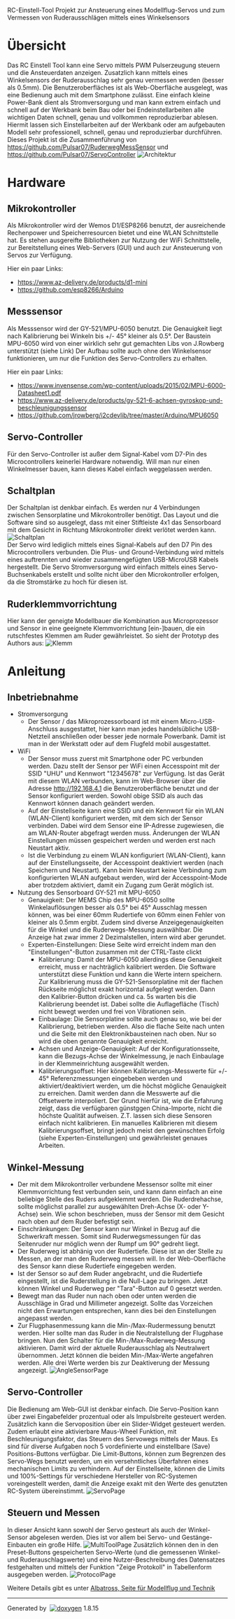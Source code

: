 
<div class="PageDoc">

<div class="header">

<div class="headertitle">

<div class="title">

RC-Einstell-Tool Projekt zur Ansteuerung eines Modellflug-Servos und zum
Vermessen von Ruderausschlägen mittels eines Winkelsensors

</div>

</div>

</div>

<div class="contents">

<div class="textblock">

# <span id="intro_sec_de" class="anchor"></span> Übersicht

Das RC Einstell Tool kann eine Servo mittels PWM Pulserzeugung steuern
und die Ansteuerdaten anzeigen. Zusatzlich kann mittels eines
Winkelsensors der Ruderausschlag sehr genau vermessen werden (besser als
0.5mm). Die Benutzeroberfläches ist als Web-Oberfläche ausgelegt, was
eine Bedienung auch mit dem Smartphone zulässt. Eine einfach kleine
Power-Bank dient als Stromversorgung und man kann extrem einfach und
schnell auf der Werkbank beim Bau oder bei Endeinstellarbeiten alle
wichtigen Daten schnell, genau und vollkommen reproduzierbar ablesen.
Hiermit lassen sich Einstellarbeiten auf der Werkbank oder am
aufgebauten Modell sehr professionell, schnell, genau und reproduzierbar
durchführen. Dieses Projekt ist die Zusammenführung von
<https://github.com/Pulsar07/RuderwegMessSensor> und
<https://github.com/Pulsar07/ServoController>
![Architektur](https://raw.githubusercontent.com/Pulsar07/RcSetupTool/master/doc/img/RCST_Architecture.png)

# <span id="hardware_sec_de" class="anchor"></span> Hardware

## <span id="hardware_subsec_de_mk" class="anchor"></span> Mikrokontroller

Als Mikrokontroller wird der Wemos D1/ESP8266 benutzt, der ausreichende
Rechenpower und Speicherresourcen bietet und eine WLAN Schnittstelle
hat. Es stehen ausgereifte Bibliotheken zur Nutzung der WiFi
Schnittstelle, zur Bereitstellung eines Web-Servers (GUI) und auch zur
Ansteuerung von Servos zur Verfügung.

Hier ein paar Links:

  - <https://www.az-delivery.de/products/d1-mini>
  - <https://github.com/esp8266/Arduino>

## <span id="hardware_subsec_de_ms" class="anchor"></span> Messsensor

Als Messsensor wird der GY-521/MPU-6050 benutzt. Die Genauigkeit liegt
nach Kalibrierung bei Winkeln bis +/- 45° kleiner als 0.5°. Der Baustein
MPU-6050 wird von einer wirklich sehr gut gemachten Libs von J.Rowberg
unterstützt (siehe Link) Der Aufbau sollte auch ohne den Winkelsensor
funktionieren, um nur die Funktion des Servo-Controllers zu erhalten.

Hier ein paar
    Links:

  - <https://www.invensense.com/wp-content/uploads/2015/02/MPU-6000-Datasheet1.pdf>
  - <https://www.az-delivery.de/products/gy-521-6-achsen-gyroskop-und-beschleunigungssensor>
  - <https://github.com/jrowberg/i2cdevlib/tree/master/Arduino/MPU6050>

## <span id="hardware_subsec_de_sc" class="anchor"></span> Servo-Controller

Für den Servo-Controller ist außer dem Signal-Kabel vom D7-Pin des
Microcontrollers keinerlei Hardware notwendig. Will man nur einen
Winkelmesser bauen, kann dieses Kabel einfach weggelassen werden.

## <span id="hardware_subsec_de_sp" class="anchor"></span> Schaltplan

Der Schaltplan ist denkbar einfach. Es werden nur 4 Verbindungen
zwischen Sensorplatine und Mikrokontroller benötigt. Das Layout und die
Software sind so ausgelegt, dass mit einer Stiftleiste 4x1 das
Sensorboard mit dem Gesicht in Richtung Mikrokontroller direkt verlötet
werden kann.
![Schaltplan](https://raw.githubusercontent.com/Pulsar07/RcSetupTool/master/doc/img/RCST_CircuitDiagram.png)  
Der Servo wird lediglich mittels eines Signal-Kabels auf den D7 Pin des
Microcontrollers verbunden. Die Plus- und Ground-Verbindung wird mittels
eines auftrennten und wieder zusammengefügten USB-MicroUSB Kabels
hergestellt. Die Servo Stromversorgung wird einfach mittels eines
Servo-Buchsenkabels erstellt und sollte nicht über den Microkontroller
erfolgen, da die Stromstärke zu hoch für diesen
ist.

## <span id="hardware_subsec_de_kv" class="anchor"></span> Ruderklemmvorrichtung

Hier kann der geneigte Modellbauer die Kombination aus Microprozessor
und Sensor in eine geeignete Klemmvorrichtung \[ein-\]bauen, die ein
rutschfestes Klemmen am Ruder gewährleistet. So sieht der Prototyp des
Authors aus:
![Klemm](https://raw.githubusercontent.com/Pulsar07/RcSetupTool/master/doc/img/RCST_InOperation.jpg)

# <span id="hmi_sec_de" class="anchor"></span> Anleitung

## <span id="hmi_subsec_de_ib" class="anchor"></span> Inbetriebnahme

  - Stromversorgung
      - Der Sensor / das Mikroprozessorboard ist mit einem
        Micro-USB-Anschluss ausgestattet, hier kann man jedes
        handelsübliche USB-Netzteil anschließen oder besser jede
        normale Powerbank. Damit ist man in der Werkstatt oder auf dem
        Flugfeld mobil ausgestattet.
  - WiFi
      - Der Sensor muss zuerst mit Smartphone oder PC verbunden werden.
        Dazu stellt der Sensor per WiFi einen Accesspoint mit der SSID
        "UHU" und Kennwort "12345678" zur Verfügung. Ist das Gerät mit
        diesem WLAN verbunden, kann im Web-Browser über die Adresse
        <http://192.168.4.1> die Benutzeroberfläche benutzt und der
        Sensor konfiguriert werden. Sowohl obige SSID als auch das
        Kennwort können danach geändert werden.
      - Auf der Einstellseite kann eine SSID und ein Kennwort für ein
        WLAN (WLAN-Client) konfiguriert werden, mit dem sich der Sensor
        verbinden. Dabei wird dem Sensor eine IP-Adresse zugewiesen, die
        am WLAN-Router abgefragt werden muss. Änderungen der WLAN
        Einstellungen müssen gespeichert werden und werden erst nach
        Neustart aktiv.
      - Ist die Verbindung zu einem WLAN konfiguriert (WLAN-Client),
        kann auf der Einstellungsseite, der Accesspoint deaktiviert
        werden (nach Speichern und Neustart). Kann beim Neustart keine
        Verbindung zum konfigurierten WLAN aufgebaut werden, wird der
        Accesspoint-Mode aber trotzdem aktiviert, damit ein Zugang zum
        Gerät möglich ist.
  - Nutzung des Sensorboard GY-521 mit MPU-6050
      - Genauigkeit: Der MEMS Chip des MPU-6050 sollte Winkelauflösungen
        besser als 0.5° bei 45° Ausschlag messen können, was bei einer
        60mm Rudertiefe von 60mm einen Fehler von kleiner als 0.5mm
        ergibt. Zudem sind diverse Anzeigegenauigkeiten für die Winkel
        und die Ruderwegs-Messung auswählbar. Die Anzeige hat zwar immer
        2 Dezimalstellen, intern wird aber gerundet.
      - Experten-Einstellungen: Diese Seite wird erreicht indem man den
        "Einstellungen"-Button zusammen mit der CTRL-Taste clickt
          - Kalibrierung: Damit der MPU-6050 allerdings diese
            Genauigkeit erreicht, muss er nachträglich kalibriert
            werden. Die Software unterstützt diese Funktion und kann die
            Werte intern speichern. Zur Kalibrierung muss die
            GY-521-Sensorplatine mit der flachen Rückseite möglichst
            exakt horizontal aufgelegt werden. Dann den Kalibrier-Button
            drücken und ca. 5s warten bis die Kalibrierung beendet ist.
            Dabei sollte die Auflagefläche (Tisch) nicht bewegt werden
            und frei von Vibrationen sein.
          - Einbaulage: Die Sensorplatine sollte auch genau so, wie bei
            der Kalibrierung, betrieben werden. Also die flache Seite
            nach unten und die Seite mit den Elektronikbausteinen nach
            oben. Nur so wird die oben genannte Genauigkeit erreicht.
          - Achsen und Anzeige-Genauigkeit: Auf der Konfigurationsseite,
            kann die Bezugs-Achse der Winkelmessung, je nach Einbaulage
            in der Klemmeinrichtung ausgewählt werden.
          - Kalibrierungsoffset: Hier können Kalibrierungs-Messwerte für
            +/- 45° Referenzmessungen eingebeben werden und
            aktiviert/deaktiviert werden, um die höchst mögliche
            Genauigkeit zu erreichen. Damit werden dann die Messwerte
            auf die Offsetwerte interpoliert. Der Grund hierfür ist, wie
            die Erfahrung zeigt, dass die verfügbaren günstggen
            China-Importe, nicht die höchste Qualität aufweisen. Z.T.
            lassen sich diese Sensoren einfach nicht kalibrieren. Ein
            manuelles Kalibrieren mit diesem Kalibrierungsoffset, bringt
            jedoch meist den gewünschten Erfolg (siehe
            Experten-Einstellungen) und gewährleistet genaues Arbeiten.

## <span id="hmi_subsec_de_me" class="anchor"></span> Winkel-Messung

  - Der mit dem Mikrokontroller verbundene Messensor sollte mit einer
    Klemmvorrichtung fest verbunden sein, und kann dann einfach an eine
    beliebige Stelle des Ruders aufgeklemmt werden. Die Ruderdrehachse,
    sollte möglichst parallel zur ausgewählten Dreh-Achse (X- oder
    Y-Achse) sein. Wie schon beschrieben, muss der Sensor mit dem
    Gesicht nach oben auf dem Ruder befestigt sein.
  - Einschränkungen: Der Sensor kann nur Winkel in Bezug auf die
    Schwerkraft messen. Somit sind Ruderwegsmessungen für das
    Seitenruder nur möglich wenn der Rumpf um 90° gedreht liegt.
  - Der Ruderweg ist abhänig von der Rudertiefe. Diese ist an der Stelle
    zu Messen, an der man den Ruderweg messen will. In der
    Web-Oberfläche des Sensor kann diese Rudertiefe eingegeben werden.
  - Ist der Sensor so auf dem Ruder angebracht, und die Rudertiefe
    eingestellt, ist die Ruderstellung in die Null-Lage zu bringen.
    Jetzt können Winkel und Ruderweg per "Tara"-Button auf 0 gesetzt
    werden.
  - Bewegt man das Ruder nun nach oben oder unten werden die Ausschläge
    in Grad und Millimeter angezeigt. Sollte das Vorzeichen nicht den
    Erwartungen entsprechen, kann dies bei den Einstellungen angepasst
    werden.
  - Zur Flugphasenmessung kann die Min-/Max-Rudermessung benutzt werden.
    Hier sollte man das Ruder in die Neutralstellung der Flugphase
    bringen. Nun den Schalter für die Min-/Max-Ruderweg-Messung
    aktivieren. Damit wird der aktuelle Ruderausschlag als Neutralwert
    übernommen. Jetzt können die beiden Min-/Max-Werte angefahren
    werden. Alle drei Werte werden bis zur Deaktiverung der Messung
    angezeigt.
    ![AngleSensorPage](https://raw.githubusercontent.com/Pulsar07/RcSetupTool/master/doc/img/RCST_AngleSensorPage.png)

## <span id="hmi_subsec_de_sc" class="anchor"></span> Servo-Controller

Die Bedienung am Web-GUI ist denkbar einfach. Die Servo-Position kann
über zwei Eingabefelder prozentual oder als Impulsbreite gesteuert
werden. Zusätzlich kann die Servoposition über ein Slider-Widget
gesteuert werden. Zudem erlaubt eine aktivierbare Maus-Wheel Funktion,
mit Beschleunigungsfaktor, das Steuern des Servowegs mittels der Maus.
Es sind für diverse Aufgaben noch 5 vordefinierte und einstellbare
(Save) Positions-Buttons verfügbar. Die Limit-Buttons, können zum
Begrenzen des Servo-Wegs benutzt werden, um ein versehntliches
Überfahren eines mechanischen Limits zu verhindern. Auf der
Einstellseite, können die Limits und 100%-Settings für verschiedene
Hersteller von RC-Systemen voreingestellt werden, damit die Anzeige
exakt mit den Werte des genutzten RC-System übereinstimmt.
![ServoPage](https://raw.githubusercontent.com/Pulsar07/RcSetupTool/master/doc/img/RCST_ServoPage.png)

## <span id="hmi_subsec_de_ms" class="anchor"></span> Steuern und Messen

In dieser Ansicht kann sowohl der Servo gesteurt als auch der
Winkel-Sensor abgelesen werden. Dies ist vor allem bei Servo- und
Gestänge-Einbauten ein große Hilfe.
![MultiToolPage](https://raw.githubusercontent.com/Pulsar07/RcSetupTool/master/doc/img/RCST_MultiToolPage.png)
Zusätzlich können den in den Preset-Buttons gespeicherten Servo-Werte
(und die gemessenen Winkel- und Ruderauschlagswerte) und eine
Nutzer-Beschreibung des Datensatzes festgehalten und mittels der
Funktion "Zeige Protokoll" in Tabellenform ausgegeben werden.
![ProtocolPage](https://raw.githubusercontent.com/Pulsar07/RcSetupTool/master/doc/img/RCST_ProtocolPage.png)

Weitere Details gibt es unter [Albatross, Seite für Modellflug und
Technik](http://www.so-fa.de/nh/RcSetupTool)

</div>

</div>

</div>

-----

Generated by
 [![doxygen](doxygen.png)](http://www.doxygen.org/index.html) 1.8.15
